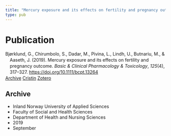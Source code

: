 ```yaml
---
title: "Mercury exposure and its effects on fertility and pregnancy outcome"
type: pub
---
```

<h1>Publication</h1>
<article id="csl-bib-container-XYERN5SF" class="csl-bib-container">
  <div class="csl-bib-body" style="line-height: 1.35; padding-left: 1em; text-indent:-1em;">
  <div class="csl-entry">Bj&#xF8;rklund, G., Chirumbolo, S., Dadar, M., Pivina, L., Lindh, U., Butnariu, M., &amp; Aaseth, J. (2019). Mercury exposure and its effects on fertility and pregnancy outcome. <i>Basic &amp; Clinical Pharmacology &amp; Toxicology</i>, <i>125</i>(4), 317&#x2013;327. <a href="https://doi.org/10.1111/bcpt.13264">https://doi.org/10.1111/bcpt.13264</a></div>
</div>
  <div class="csl-bib-buttons">
    <a href="#taxonomy-article-XYERN5SF" class="csl-bib-button">Archive</a>
    <a href="https://app.cristin.no/results/show.jsf?id=1721911" alt="Cristin URL" class="csl-bib-button">Cristin</a>
    <a href="http://zotero.org/groups/5022929/items/XYERN5SF" alt="Zotero URL" class="csl-bib-button">Zotero</a>
  </div>
  <div id="csl-bib-meta-container-XYERN5SF"></div>
</article>
<div id="csl-bib-meta-XYERN5SF" class="csl-bib-meta">
  <article id="taxonomy-article-XYERN5SF" class="taxonomy-article">
    <h1>Archive</h1>
    <ul>
      <li>Inland Norway University of Applied Sciences</li>
      <li>Faculty of Social and Health Sciences</li>
      <li>Department of Health and Nursing Sciences</li>
      <li>2019</li>
      <li>September</li>
    </ul>
  </article>
</div>
